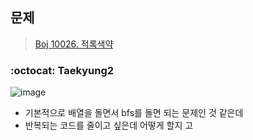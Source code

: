 ## 문제
> [Boj 10026. 적록색약](https://www.acmicpc.net/problem/10026)

### :octocat: Taekyung2
![image](https://user-images.githubusercontent.com/37056992/96532407-cc93e080-12c6-11eb-98e6-7cfe02f41728.png)

- 기본적으로 배열을 돌면서 bfs를 돌면 되는 문제인 것 같은데
- 반복되는 코드를 줄이고 싶은데 어떻게 할지 고

